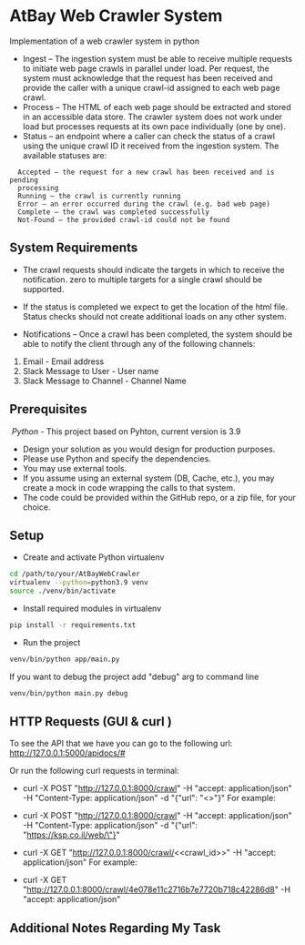 # AtBay Web Crawler System

Implementation of a web crawler system in python

* Ingest – The ingestion system must be able to receive multiple requests to initiate web
page crawls in parallel under load. Per request, the system must acknowledge that the
request has been received and provide the caller with a unique crawl-id assigned to
each web page crawl.
* Process – The HTML of each web page should be extracted and stored in an accessible
data store. The crawler system does not work under load but processes requests at its
own pace individually (one by one).
* Status – an endpoint where a caller can check the status of a crawl using the unique
crawl ID it received from the ingestion system. 
The available statuses are:
```
  Accepted – the request for a new crawl has been received and is pending
  processing
  Running – the crawl is currently running
  Error – an error occurred during the crawl (e.g. bad web page)
  Complete – the crawl was completed successfully
  Not-Found – the provided crawl-id could not be found
```

## System Requirements

* The crawl requests should indicate the targets in which to receive the notification. zero
to multiple targets for a single crawl should be supported.

* If the status is completed we expect to get the location of the html file.
Status checks should not create additional loads on any other system.
* Notifications – Once a crawl has been completed, the system should be able to notify
the client through any of the following channels:
1. Email - Email address
2. Slack Message to User - User name
3. Slack Message to Channel - Channel Name


## Prerequisites

⁠ ⁠*Python* - This project based on Pyhton, current version is 3.9
 
* Design your solution as you would design for production purposes.
* Please use Python and specify the dependencies.
* You may use external tools.
* If you assume using an external system (DB, Cache, etc.), you may create a mock
in code wrapping the calls to that system.
* The code could be provided within the GitHub repo, or a zip file, for your choice.

## Setup

* Create and activate Python virtualenv

```bash
cd /path/to/your/AtBayWebCrawler
virtualenv --python=python3.9 venv
source ./venv/bin/activate
```

* Install required modules in virtualenv

```bash
pip install -r requirements.txt
```

* Run the project

```bash
venv/bin/python app/main.py 
```

If you want to debug the project add "debug" arg to command line

```bash
venv/bin/python main.py debug
```

## HTTP Requests (GUI & curl )

To see the API that we have you can go to the following url:
<br>
http://127.0.0.1:5000/apidocs/#
</br>

Or run the following curl requests in terminal:

* curl -X POST "http://127.0.0.1:8000/crawl" -H "accept: application/json" -H "Content-Type: application/json" -d "{\"url\": \"<<WANTED URL TO CRAWL>>\"}"
For example:
* curl -X POST "http://127.0.0.1:8000/crawl" -H "accept: application/json" -H "Content-Type: application/json" -d "{\"url\": \"https://ksp.co.il/web/\"}"

* curl -X GET "http://127.0.0.1:8000/crawl/<<crawl_id>>" -H "accept: application/json"
For example:
* curl -X GET "http://127.0.0.1:8000/crawl/4e078e11c2716b7e7720b718c42286d8" -H "accept: application/json"

## Additional Notes Regarding My Task



